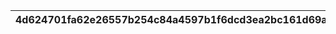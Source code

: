 |4d624701fa62e26557b254c84a4597b1f6dcd3ea2bc161d69a53fc6bcd470bd0|7d3860849b82e0cec41f504a2de5c6e705d983bc08c69d783802aac7d7901b87|aca7cc37aa85771a8514245c0b592c3634e0d900ca141fead716a9b325b6e3af|af3ed1fcc36610dd911585118b10f058c7c4637e0c6535e357eaa469b1f28543|53b96efc33f677ad41869b3086beeabe95ac6c1c9f939954217963aa537dd404|a97e96756ae7a7dda452c85ad9d7d358c8e1dc8d7ab928ede3810fb184871a5a|78e11353168e3b174b0276f3d647db22fdab9549e4439df152bfeec07ec46fc1|
| --- | --- | --- | --- | --- | --- | --- |